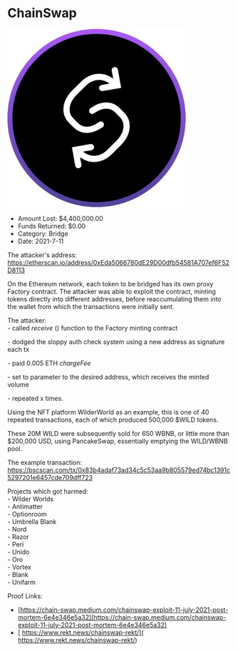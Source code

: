 # ChainSwap
![ChainSwap](/rektimages/ChainSwap-2.png)
- Amount Lost: $4,400,000.00
- Funds Returned: $0.00
- Category: Bridge
- Date: 2021-7-11

The attacker's address:  
https://etherscan.io/address/0xEda5066780dE29D00dfb54581A707ef6F52D8113  
  
On the Ethereum network, each token to be bridged has its own proxy Factory contract. The attacker was able to exploit the contract, minting tokens directly into different addresses, before reaccumulating them into the wallet from which the transactions were initially sent.  
  
The attacker:  
\- called _receive_ () function to the Factory minting contract  
  
\- dodged the sloppy auth check system using a new address as signature each tx  
  
\- paid 0.005 ETH _chargeFee_  
  
\- set to parameter to the desired address, which receives the minted volume  
  
\- repeated x times.  
  
Using the NFT platform WilderWorld as an example, this is one of 40 repeated transactions, each of which produced 500,000 $WILD tokens.  
  
These 20M WILD were subsequently sold for 650 WBNB, or little more than $200,000 USD, using PancakeSwap, essentially emptying the WILD/WBNB pool.  
  
The example transaction:  
https://bscscan.com/tx/0x83b4adaf73ad34c5c53aa9b805579ed74bc1391c5297201e6457cde709dff723  
  
Projects which got harmed:  
\- Wilder Worlds  
\- Antimatter  
\- Optionroom  
\- Umbrella Blank  
\- Nord  
\- Razor  
\- Peri  
\- Unido  
\- Oro  
\- Vortex  
\- Blank  
\- Unifarm


Proof Links:
- [https://chain-swap.medium.com/chainswap-exploit-11-july-2021-post-mortem-6e4e346e5a32](https://chain-swap.medium.com/chainswap-exploit-11-july-2021-post-mortem-6e4e346e5a32)
- [ https://www.rekt.news/chainswap-rekt/]( https://www.rekt.news/chainswap-rekt/)


